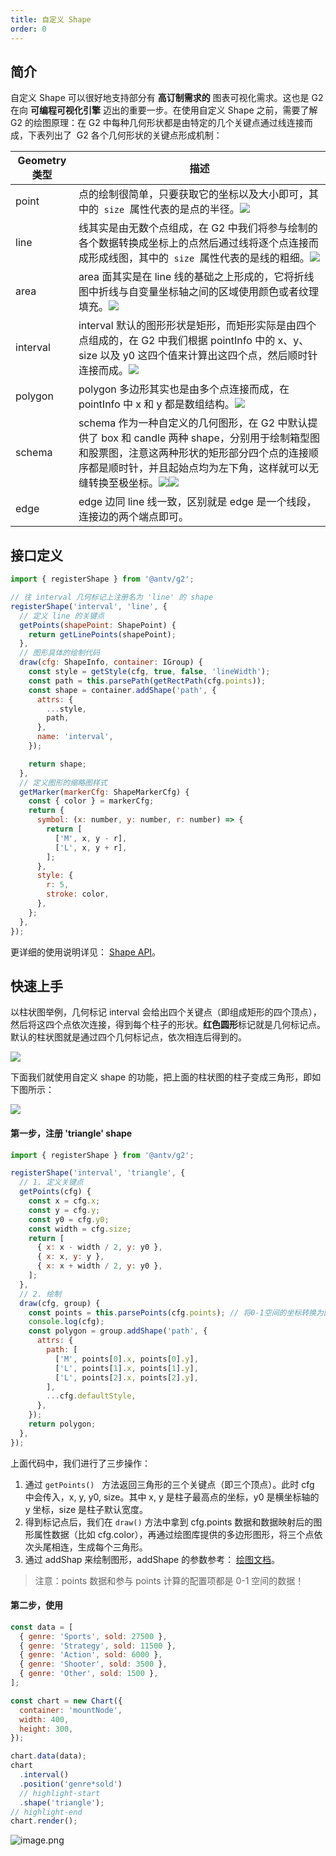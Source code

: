 ```yaml
---
title: 自定义 Shape
order: 0
---
```


## 简介

自定义 Shape 可以很好地支持部分有 **高订制需求的** 图表可视化需求。这也是 G2 在向 **可编程可视化引擎** 迈出的重要一步。在使用自定义 Shape 之前，需要了解 G2 的绘图原理：在 G2 中每种几何形状都是由特定的几个关键点通过线连接而成，下表列出了  G2 各个几何形状的关键点形成机制：

| Geometry 类型 | 描述                                                                                                                                                                                                                                                                                                                                                                                                                                                                                                                                                                                                           |
| ------------- | -------------------------------------------------------------------------------------------------------------------------------------------------------------------------------------------------------------------------------------------------------------------------------------------------------------------------------------------------------------------------------------------------------------------------------------------------------------------------------------------------------------------------------------------------------------------------------------------------------------- |
| point         | 点的绘制很简单，只要获取它的坐标以及大小即可，其中的  `size`  属性代表的是点的半径。![](https://gw.alipayobjects.com/mdn/rms_2274c3/afts/img/A*IF_yR6LCyw4AAAAAAAAAAABkARQnAQ#align=left&display=inline&height=204&originHeight=204&originWidth=312&status=done&style=none&width=312)                                                                                                                                                                                                                                                                                                                          |
| line          | 线其实是由无数个点组成，在 G2 中我们将参与绘制的各个数据转换成坐标上的点然后通过线将逐个点连接而成形成线图，其中的  `size`  属性代表的是线的粗细。![](https://gw.alipayobjects.com/mdn/rms_2274c3/afts/img/A*8YQzSpmUnEAAAAAAAAAAAABkARQnAQ#align=left&display=inline&height=211&originHeight=211&originWidth=304&status=done&style=none&width=304)                                                                                                                                                                                                                                                            |
| area          | area 面其实是在 line 线的基础之上形成的，它将折线图中折线与自变量坐标轴之间的区域使用颜色或者纹理填充。![](https://gw.alipayobjects.com/mdn/rms_2274c3/afts/img/A*JRyMSIpRfRwAAAAAAAAAAABkARQnAQ#align=left&display=inline&height=215&originHeight=215&originWidth=326&status=done&style=none&width=326)                                                                                                                                                                                                                                                                                                       |
| interval      | interval 默认的图形形状是矩形，而矩形实际是由四个点组成的，在 G2 中我们根据 pointInfo 中的 x、y、size 以及 y0 这四个值来计算出这四个点，然后顺时针连接而成。![](https://gw.alipayobjects.com/mdn/rms_2274c3/afts/img/A*soWnSLeska8AAAAAAAAAAABkARQnAQ#align=left&display=inline&height=227&originHeight=227&originWidth=399&status=done&style=none&width=399)                                                                                                                                                                                                                                                  |
| polygon       | polygon 多边形其实也是由多个点连接而成，在 pointInfo 中 x 和 y 都是数组结构。![](https://gw.alipayobjects.com/mdn/rms_2274c3/afts/img/A*anXLQ72bP78AAAAAAAAAAABkARQnAQ#align=left&display=inline&height=66&originHeight=66&originWidth=278&status=done&style=none&width=278)                                                                                                                                                                                                                                                                                                                                   |
| schema        | schema 作为一种自定义的几何图形，在 G2 中默认提供了 box 和 candle 两种 shape，分别用于绘制箱型图和股票图，注意这两种形状的矩形部分四个点的连接顺序都是顺时针，并且起始点均为左下角，这样就可以无缝转换至极坐标。![](https://gw.alipayobjects.com/mdn/rms_2274c3/afts/img/A*USWRQ4MxENAAAAAAAAAAAABkARQnAQ#align=left&display=inline&height=126&originHeight=126&originWidth=98&status=done&style=none&width=98)![](https://gw.alipayobjects.com/mdn/rms_2274c3/afts/img/A*NxwVQqQsgHwAAAAAAAAAAABkARQnAQ#align=left&display=inline&height=203&originHeight=203&originWidth=92&status=done&style=none&width=92) |
| edge          | edge 边同 line 线一致，区别就是 edge 是一个线段，连接边的两个端点即可。                                                                                                                                                                                                                                                                                                                                                                                                                                                                                                                                        |

## 接口定义

```javascript
import { registerShape } from '@antv/g2';

// 往 interval 几何标记上注册名为 'line' 的 shape
registerShape('interval', 'line', {
  // 定义 line 的关键点
  getPoints(shapePoint: ShapePoint) {
    return getLinePoints(shapePoint);
  },
  // 图形具体的绘制代码
  draw(cfg: ShapeInfo, container: IGroup) {
    const style = getStyle(cfg, true, false, 'lineWidth');
    const path = this.parsePath(getRectPath(cfg.points));
    const shape = container.addShape('path', {
      attrs: {
        ...style,
        path,
      },
      name: 'interval',
    });

    return shape;
  },
  // 定义图形的缩略图样式
  getMarker(markerCfg: ShapeMarkerCfg) {
    const { color } = markerCfg;
    return {
      symbol: (x: number, y: number, r: number) => {
        return [
          ['M', x, y - r],
          ['L', x, y + r],
        ];
      },
      style: {
        r: 5,
        stroke: color,
      },
    };
  },
});
```

更详细的使用说明详见： [Shape API](#)。

## 快速上手

以柱状图举例，几何标记 interval 会给出四个关键点（即组成矩形的四个顶点），然后将这四个点依次连接，得到每个柱子的形状。**红色圆形**标记就是几何标记点。默认的柱状图就是通过四个几何标记点，依次相连后得到的。

![](https://gw.alipayobjects.com/mdn/rms_2274c3/afts/img/A*MHASTo6s90oAAAAAAAAAAABkARQnAQ#align=left&display=inline&height=196&originHeight=196&originWidth=249&status=done&style=none&width=249)

下面我们就使用自定义 shape 的功能，把上面的柱状图的柱子变成三角形，即如下图所示：

![](https://gw.alipayobjects.com/mdn/rms_2274c3/afts/img/A*8MCIS7hehZsAAAAAAAAAAABkARQnAQ#align=left&display=inline&height=196&originHeight=196&originWidth=245&status=done&style=none&width=245)

#### 第一步，注册 'triangle' shape

```javascript
import { registerShape } from '@antv/g2';

registerShape('interval', 'triangle', {
  // 1. 定义关键点
  getPoints(cfg) {
    const x = cfg.x;
    const y = cfg.y;
    const y0 = cfg.y0;
    const width = cfg.size;
    return [
      { x: x - width / 2, y: y0 },
      { x: x, y: y },
      { x: x + width / 2, y: y0 },
    ];
  },
  // 2. 绘制
  draw(cfg, group) {
    const points = this.parsePoints(cfg.points); // 将0-1空间的坐标转换为画布坐标
    console.log(cfg);
    const polygon = group.addShape('path', {
      attrs: {
        path: [
          ['M', points[0].x, points[0].y],
          ['L', points[1].x, points[1].y],
          ['L', points[2].x, points[2].y],
        ],
        ...cfg.defaultStyle,
      },
    });
    return polygon;
  },
});
```

上面代码中，我们进行了三步操作：

1. 通过 `getPoints()`   方法返回三角形的三个关键点（即三个顶点）。此时 cfg 中会传入，x, y, y0, size。其中 x, y 是柱子最高点的坐标，y0 是横坐标轴的 y 坐标，size 是柱子默认宽度。
1. 得到标记点后，我们在 `draw()` 方法中拿到 cfg.points 数据和数据映射后的图形属性数据（比如 cfg.color），再通过绘图库提供的多边形图形，将三个点依次头尾相连，生成每个三角形。
1. 通过 addShap 来绘制图形，addShape 的参数参考： [绘图文档](https://g.antv.vision/zh/docs/api/general/container/#addshapecfg-shapecfg)。

> 注意：points 数据和参与 points 计算的配置项都是 0-1 空间的数据！

#### 第二步，使用

```javascript
const data = [
  { genre: 'Sports', sold: 27500 },
  { genre: 'Strategy', sold: 11500 },
  { genre: 'Action', sold: 6000 },
  { genre: 'Shooter', sold: 3500 },
  { genre: 'Other', sold: 1500 },
];

const chart = new Chart({
  container: 'mountNode',
  width: 400,
  height: 300,
});

chart.data(data);
chart
  .interval()
  .position('genre*sold')
  // highlight-start
  .shape('triangle');
// highlight-end
chart.render();
```

![image.png](https://cdn.nlark.com/yuque/0/2020/png/98090/1581679673538-835517cc-1ef7-46fd-9586-a963b167dd47.png#align=left&display=inline&height=307&name=image.png&originHeight=614&originWidth=844&size=34873&status=done&style=none&width=422)
